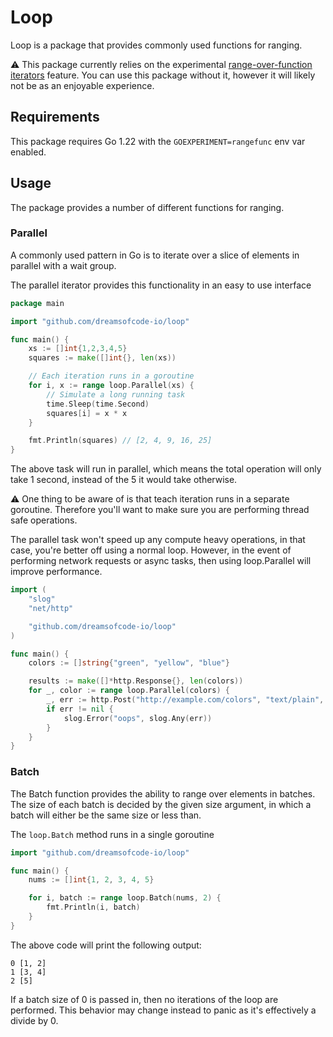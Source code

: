 # Loop

Loop is a package that provides commonly used functions
for ranging.

⚠️ This package currently relies on the experimental
[range-over-function iterators](https://tip.golang.org/wiki/RangefuncExperiment) 
feature. You can use this package without it, however it will likely not be as
an enjoyable experience.

## Requirements

This package requires Go 1.22 with the `GOEXPERIMENT=rangefunc` env
var enabled.

## Usage

The package provides a number of different functions for ranging.

### Parallel

A commonly used pattern in Go is to iterate over a slice of elements in parallel with a 
wait group.

The parallel iterator provides this functionality in an easy to use interface

```go
package main

import "github.com/dreamsofcode-io/loop"

func main() {
    xs := []int{1,2,3,4,5}
    squares := make([]int{}, len(xs))

    // Each iteration runs in a goroutine
    for i, x := range loop.Parallel(xs) {
        // Simulate a long running task
        time.Sleep(time.Second)
        squares[i] = x * x
    }

    fmt.Println(squares) // [2, 4, 9, 16, 25]
}
```

The above task will run in parallel, which means the total operation will only take 1 second, 
instead of the 5 it would take otherwise. 

⚠️ One thing to be aware of is that teach iteration runs in a separate goroutine. Therefore
you'll want to make sure you are performing thread safe operations.

The parallel task won't speed up any compute heavy operations, in that case, you're better
off using a normal loop. However, in the event of performing network requests or async
tasks, then using loop.Parallel will improve performance.

```go
import (
    "slog"
    "net/http"

    "github.com/dreamsofcode-io/loop"
)

func main() {
    colors := []string{"green", "yellow", "blue"}

    results := make([]*http.Response{}, len(colors))
    for _, color := range loop.Parallel(colors) {
        _, err := http.Post("http://example.com/colors", "text/plain", strings.NewReader(color))
        if err != nil {
            slog.Error("oops", slog.Any(err))
        }
    }
}
```

### Batch

The Batch function provides the ability to range over elements in batches. The size of each batch
is decided by the given size argument, in which a batch will either be the same size or less than.

The `loop.Batch` method runs in a single goroutine

```go
import "github.com/dreamsofcode-io/loop"

func main() {
    nums := []int{1, 2, 3, 4, 5}

    for i, batch := range loop.Batch(nums, 2) {
        fmt.Println(i, batch)
    }
}
```

The above code will print the following output:

```golang
0 [1, 2]
1 [3, 4]
2 [5]
```

If a batch size of 0 is passed in, then no iterations of the loop are performed. This behavior
may change instead to panic as it's effectively a divide by 0.

